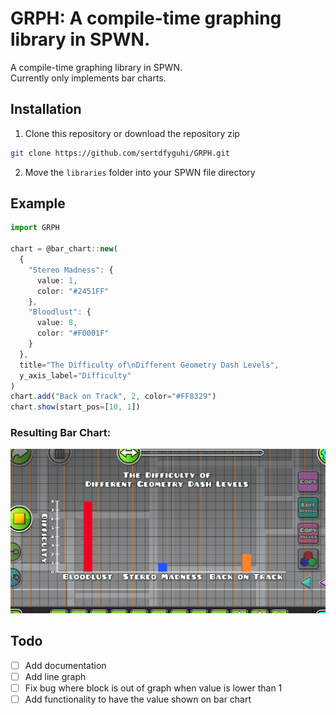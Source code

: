 # GRPH: A compile-time graphing library in SPWN.

A compile-time graphing library in SPWN.  
Currently only implements bar charts.

## Installation

1. Clone this repository or download the repository zip

```sh
git clone https://github.com/sertdfyguhi/GRPH.git
```

2. Move the `libraries` folder into your SPWN file directory

## Example

```ts
import GRPH

chart = @bar_chart::new(
  {
    "Stereo Madness": {
      value: 1,
      color: "#2451FF"
    },
    "Bloodlust": {
      value: 8,
      color: "#F0001F"
    }
  },
  title="The Difficulty of\nDifferent Geometry Dash Levels",
  y_axis_label="Difficulty"
)
chart.add("Back on Track", 2, color="#FF8329")
chart.show(start_pos=[10, 1])
```

### Resulting Bar Chart:

![The resulting graph in GD](https://raw.githubusercontent.com/sertdfyguhi/GRPH/master/example.png)

## Todo

- [ ] Add documentation
- [ ] Add line graph
- [ ] Fix bug where block is out of graph when value is lower than 1
- [ ] Add functionality to have the value shown on bar chart
